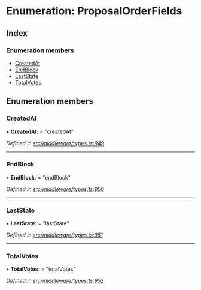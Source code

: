 # Enumeration: ProposalOrderFields

## Index

### Enumeration members

* [CreatedAt](middleware.proposalorderfields.md#createdat)
* [EndBlock](middleware.proposalorderfields.md#endblock)
* [LastState](middleware.proposalorderfields.md#laststate)
* [TotalVotes](middleware.proposalorderfields.md#totalvotes)

## Enumeration members

###  CreatedAt

• **CreatedAt**: = "createdAt"

*Defined in [src/middleware/types.ts:949](https://github.com/PolymathNetwork/polymesh-sdk/blob/6d34df1/src/middleware/types.ts#L949)*

___

###  EndBlock

• **EndBlock**: = "endBlock"

*Defined in [src/middleware/types.ts:950](https://github.com/PolymathNetwork/polymesh-sdk/blob/6d34df1/src/middleware/types.ts#L950)*

___

###  LastState

• **LastState**: = "lastState"

*Defined in [src/middleware/types.ts:951](https://github.com/PolymathNetwork/polymesh-sdk/blob/6d34df1/src/middleware/types.ts#L951)*

___

###  TotalVotes

• **TotalVotes**: = "totalVotes"

*Defined in [src/middleware/types.ts:952](https://github.com/PolymathNetwork/polymesh-sdk/blob/6d34df1/src/middleware/types.ts#L952)*
